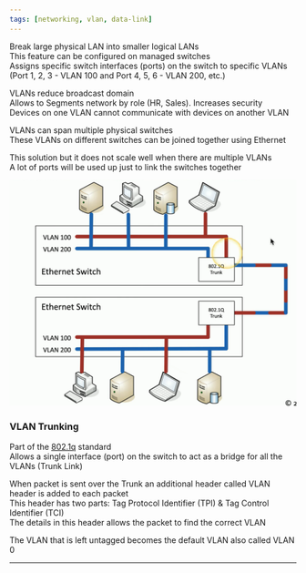```yaml
---
tags: [networking, vlan, data-link]
---
```


Break large physical LAN into smaller logical LANs  
This feature can be configured on managed switches  
Assigns specific switch interfaces (ports) on the switch to specific VLANs (Port 1, 2, 3 - VLAN 100 and Port 4, 5, 6 - VLAN 200, etc.)

VLANs reduce broadcast domain  
Allows to Segments network by role (HR, Sales). Increases security  
Devices on one VLAN cannot communicate with devices on another VLAN

VLANs can span multiple physical switches  
These VLANs on different switches can be joined together using Ethernet  

This solution but it does not scale well when there are multiple VLANs  
A lot of ports will be used up just to link the switches together

![VLAN Trunking|400](../../images/vlan-trunking.png)

### VLAN Trunking

Part of the <u>802.1q</u> standard  
Allows a single interface (port) on the switch to act as a bridge for all the VLANs (Trunk Link)  

When packet is sent over the Trunk an additional header called VLAN header is added to each packet  
This header has two parts: Tag Protocol Identifier (TPI) & Tag Control Identifier (TCI)  
The details in this header allows the packet to find the correct VLAN

The VLAN that is left untagged becomes the default VLAN also called VLAN 0

---

